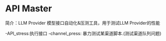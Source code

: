 # API Master

简介：LLM Provider 模型接口自动化&压测工具，用于测试LLM Provider的性能

-API_stress:执行接口
-channel_press: 暴力测试某渠道脚本.(测试渠道队列问题)
